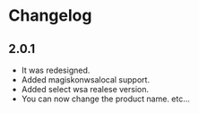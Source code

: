 # Changelog

## 2.0.1

+ It was redesigned.
+ Added magiskonwsalocal support.
+ Added select wsa realese version.
+ You can now change the product name.
etc...